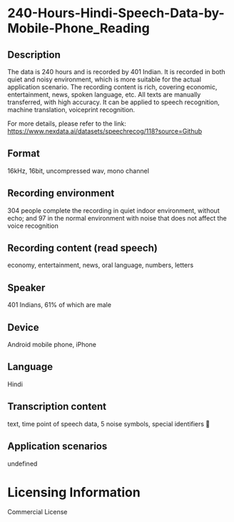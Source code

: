 # 240-Hours-Hindi-Speech-Data-by-Mobile-Phone_Reading


## Description
The data is 240 hours and is recorded by 401 Indian. It is recorded in both quiet and noisy environment, which is more suitable for the actual application scenario. The recording content is rich, covering economic, entertainment, news, spoken language, etc. All texts are manually transferred, with high accuracy. It can be applied to speech recognition, machine translation, voiceprint recognition.

For more details, please refer to the link: https://www.nexdata.ai/datasets/speechrecog/118?source=Github


## Format
16kHz, 16bit, uncompressed wav, mono channel

## Recording environment
304 people complete the recording in quiet indoor environment, without echo; and 97 in the normal environment with noise that does not affect the voice recognition

## Recording content (read speech)
economy, entertainment, news, oral language, numbers, letters

## Speaker
401 Indians, 61% of which are male

## Device
Android mobile phone, iPhone

## Language
Hindi

## Transcription content
text, time point of speech data, 5 noise symbols, special identifiers 

## Application scenarios
undefined

# Licensing Information
Commercial License
